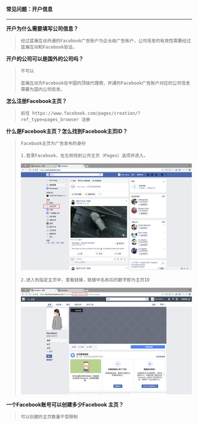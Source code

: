 #### 常见问题：开户信息

---

**开户为什么需要填写公司信息？**

> ```
> 经过蓝瀚互动开通的Facebook广告账户为企业级广告账户，公司信息的有效性需要经过蓝瀚互动和Facebook验证。
> ```

**开户的公司可以是国外的公司吗？**

> ```
> 不可以
>
> 蓝瀚互动为Facebook在中国的顶级代理商，开通的Facebook广告账户对应的公司信息需要为国内公司信息。
> ```

**怎么注册Facebook主页？**

> ```
> 前往 https://www.facebook.com/pages/creation/?ref_type=pages_browser 注册
> ```

**什么是Facebook主页？怎么找到Facebook主页ID？**

> ```
> Facebook主页为广告发布的身份
>
> 1.登录Facebook，在左侧找到公共主页（Pages）选项并进入。
> ```
>
> ![](/assets/Page.png)
>
> ```
> 2.进入到指定主页中，查看链接，链接中名称后的数字即为主页ID
> ```
>
> ![](/assets/ID.png)

**一个Facebook账号可以创建多少Facebook 主页？**

> ```
> 可以创建的主页数量不受限制
> ```



